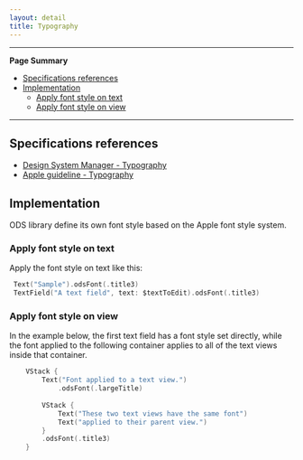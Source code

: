 ```yaml
---
layout: detail
title: Typography
---
```

---

**Page Summary**

* [Specifications references](#specifications-references)
* [Implementation](#implementation)
  * [Apply font style on text](#apply-font-style-on-text)
  * [Apply font style on view](#apply-font-style-on-view)
  
---

## Specifications references

- [Design System Manager - Typography](https://system.design.orange.com/0c1af118d/p/54fe27-typography)
- [Apple guideline - Typography](https://developer.apple.com/design/human-interface-guidelines/foundations/typography/)

## Implementation 

ODS library define its own font style based on the Apple font style system.

### Apply font style on text

Apply the font style on text like this:

``` swift
 Text("Sample").odsFont(.title3)
 TextField("A text field", text: $textToEdit).odsFont(.title3)
```

### Apply font style on view

In the example below, the first text field has a font style set directly, while the font 
applied to the following container applies to all of the text views inside that container.
    
``` swift
    VStack {
        Text("Font applied to a text view.")
            .odsFont(.largeTitle)
    
        VStack {
            Text("These two text views have the same font")
            Text("applied to their parent view.")
        }
        .odsFont(.title3)
    }
```

